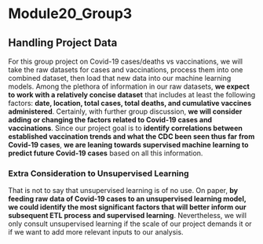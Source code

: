 # Module20_Group3
## Handling Project Data
For this group project on Covid-19 cases/deaths vs vaccinations, we will take the raw datasets for cases and vaccinations, process them into one combined dataset, then load that new data into our machine learning models. Among the plethora of information in our raw datasets, **we expect to work with a relatively concise dataset** that includes at least the following factors: **date, location, total cases, total deaths, and cumulative vaccines administered**. Certainly, with further group discussion, **we will consider adding or changing the factors related to Covid-19 cases and vaccinations**. Since our project goal is to **identify correlations between established vaccination trends and what the CDC been seen thus far from Covid-19 cases**, **we are leaning towards supervised machine learning to predict future Covid-19 cases** based on all this information. 

### Extra Consideration to Unsupervised Learning
That is not to say that unsupervised learning is of no use. On paper, **by feeding raw data of Covid-19 cases to an unsupervised learning model, we could identify the most significant factors that will better inform our subsequent ETL process and supervised learning**. Nevertheless, we will only consult unsupervised learning if the scale of our project demands it or if we want to add more relevant inputs to our analysis.

<!-- New branch for James Moon -->

<!-- New branch for Jimmy Lim -->

<!-- New branch for Sam Ramos -->


